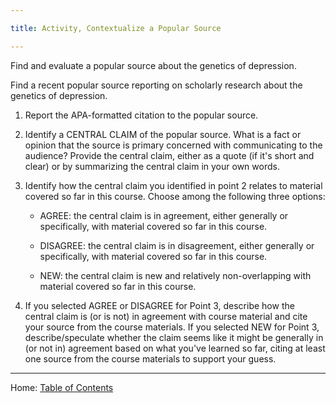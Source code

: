 ```yaml
---

title: Activity, Contextualize a Popular Source

---
```


Find and evaluate a popular source about the genetics of depression. 

Find a recent popular source reporting on scholarly research about the genetics of depression. 

1. Report the APA-formatted citation to the popular source.

2. Identify a CENTRAL CLAIM of the popular source. What is a fact or opinion that the source is primary concerned with communicating to the audience? Provide the central claim, either as a quote (if it's short and clear) or by summarizing the central claim in your own words.

3. Identify how the central claim you identified in point 2 relates to material covered so far in this course. Choose among the following three options:

	- AGREE: the central claim is in agreement, either generally or specifically, with material covered so far in this course.

	- DISAGREE: the central claim is in disagreement, either generally or specifically, with material covered so far in this course.

	- NEW: the central claim is new and relatively non-overlapping with material covered so far in this course.

4. If you selected AGREE or DISAGREE for Point 3, describe how the central claim is (or is not) in agreement with course material and cite your source from the course materials. If you selected NEW for Point 3, describe/speculate whether the claim seems like it might be generally in (or not in) agreement based on what you've learned so far, citing at least one source from the course materials to support your guess.

--------

Home: [Table of Contents](../README.md)
